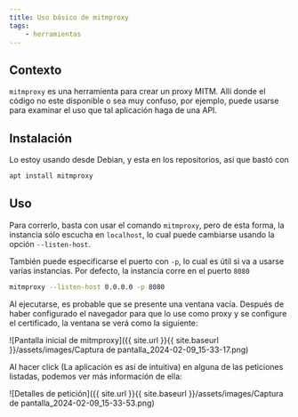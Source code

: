 ```yaml
---
title: Uso básico de mitmproxy
tags:
    - herramientas
---
```

## Contexto
`mitmproxy` es una herramienta para crear un proxy MITM. Allí donde el código no este disponible o sea muy confuso, por ejemplo, puede usarse para examinar el uso que tal aplicación haga de una API.

## Instalación
Lo estoy usando desde Debian, y esta en los repositorios, así que bastó con
```bash
apt install mitmproxy
```

## Uso
Para correrlo, basta con usar el comando `mitmproxy`, pero de esta forma, la instancia sólo escucha en `localhost`, lo cual puede cambiarse usando la opción `--listen-host`. 

También puede especificarse el puerto con `-p`, lo cual es útil si va a usarse varias instancias. Por defecto, la instancia corre en el puerto `8080`
```bash
mitmproxy --listen-host 0.0.0.0 -p 8080
```

Al ejecutarse, es probable que se presente una ventana vacía. Después de haber configurado el navegador para que lo use como proxy y se configure el certificado, la ventana se verá como la siguiente:

![Pantalla inicial de mitmproxy]({{ site.url }}{{ site.baseurl }}/assets/images/Captura de pantalla_2024-02-09_15-33-17.png)

Al hacer click (La aplicación es así de intuitiva) en alguna de las peticiones listadas, podemos ver más información de ella:

![Detalles de petición]({{ site.url }}{{ site.baseurl }}/assets/images/Captura de pantalla_2024-02-09_15-33-53.png)
